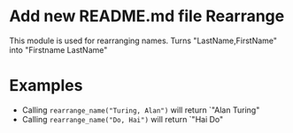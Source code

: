 Add new README.md file
Rearrange
=========

This module is used for rearranging names. 
Turns "LastName,FirstName" into "Firstname LastName"

# Examples

* Calling `rearrange_name("Turing, Alan")` will return `"Alan Turing"
* Calling `rearrange_name("Do, Hai")` will return `"Hai Do"
